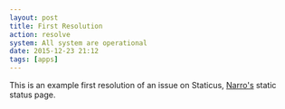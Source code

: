 ```yaml
---
layout: post
title: First Resolution
action: resolve
system: All system are operational
date: 2015-12-23 21:12
tags: [apps]
---
```


This is an example first resolution of an issue on Staticus, [Narro's](//narro.co) static status page.
